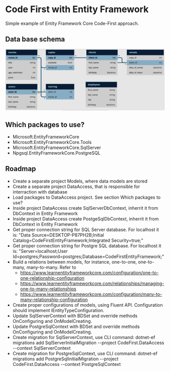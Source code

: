 # Code First with Entity Framework

Simple example of Entity Framework Core Code-First approach.

## Data base schema

![DbSchema](DbSchema.JPG?raw=true)

## Which packages to use?

- Microsoft.EntityFrameworkCore
- Microsoft.EntityFrameworkCore.Tools
- Microsoft.EntityFrameworkCore.SqlServer
- Npgsql.EntityFrameworkCore.PostgreSQL

## Roadmap

- Create a separate project Models, where data models are stored
- Create a separate project DataAccess, that is responsible for interraction with database
- Load packages to DataAccess project. See section Which packages to use?
- Inside project DataAccess create SqlServerDbContext, inherrit it from DbContext in Entity Framework
- Inside project DataAccess create PostgeSqlDbContext, inherrit it from DbContext in Entity Framework
- Get proper connection string for SQL Server database. For localhost it is: "Data Source=DESKTOP-P87PH2B;Initial Catalog=CodeFirstEntityFramework;Integrated Security=true;"
- Get proper connection string for Postgre SQL database. For localhost it is: "Server=localhost;User Id=postgres;Password=postgres;Database=CodeFirstEntityFramework;"
- Build a relations between models, for instance, one-to-one, one-to-many, many-to-many. Refer to
  - https://www.learnentityframeworkcore.com/configuration/one-to-one-relationship-configuration
  - https://www.learnentityframeworkcore.com/relationships/managing-one-to-many-relationships
  - https://www.learnentityframeworkcore.com/configuration/many-to-many-relationship-configuration
- Create proper configurations of models, using Fluent API. Configuration should implement IEntityTypeConfiguration<T>.
- Update SqlServerContext with BDSet<T> and override methods OnConfiguring and OnModelCreating.
- Update PostgreSqlContext with BDSet<T> and override methods OnConfiguring and OnModelCreating.
- Create migration for SqlServerContext, use CLI command: dotnet-ef migrations add SqlServerInitialMigration --project CodeFirst.DataAccess --context SqlServerContext
- Create migration for PostgreSqlContext, use CLI command: dotnet-ef migrations add PostgreSqlInitialMigration --project CodeFirst.DataAccess --context PostgreSqlContext